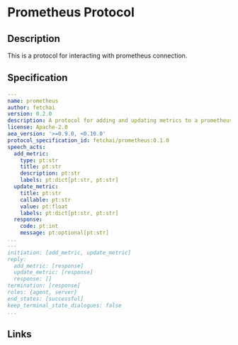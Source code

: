 # Prometheus Protocol

## Description

This is a protocol for interacting with prometheus connection.

## Specification

```yaml
---
name: prometheus
author: fetchai
version: 0.2.0
description: A protocol for adding and updating metrics to a prometheus server.
license: Apache-2.0
aea_version: '>=0.9.0, <0.10.0'
protocol_specification_id: fetchai/prometheus:0.1.0
speech_acts:
  add_metric:
    type: pt:str
    title: pt:str
    description: pt:str
    labels: pt:dict[pt:str, pt:str]
  update_metric:
    title: pt:str
    callable: pt:str
    value: pt:float
    labels: pt:dict[pt:str, pt:str]
  response:
    code: pt:int
    message: pt:optional[pt:str]
...
---
initiation: [add_metric, update_metric]
reply:
  add_metric: [response]
  update_metric: [response]
  response: []
termination: [response]
roles: {agent, server}
end_states: [successful]
keep_terminal_state_dialogues: false
...
```

## Links

